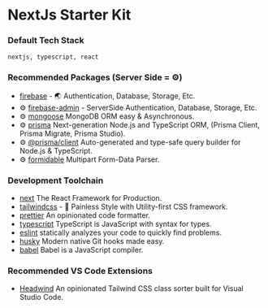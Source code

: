 # NextJs Starter Kit

### **Default Tech Stack**

    nextjs, typescript, react

### Recommended Packages (Server Side = ⚙)

- [firebase](https://www.npmjs.com/package/firebase) - 🌏 Authentication, Database, Storage, Etc.
- ⚙ [firebase-admin](https://www.npmjs.com/package/firebase-admin) - ServerSide Authentication, Database, Storage, Etc.
- ⚙ [mongoose](https://github.com/Automattic/mongoose) MongoDB ORM easy & Asynchronous.
- ⚙ [prisma](https://www.prisma.io/) Next-generation Node.js and TypeScript ORM, (Prisma Client, Prisma Migrate, Prisma Studio).
- ⚙ [@prisma/client](https://www.prisma.io/) Auto-generated and type-safe query builder for Node.js & TypeScript.
- ⚙ [formidable](https://github.com/node-formidable/formidable) Multipart Form-Data Parser.

### Development Toolchain

- [next](https://nextjs.org/) The React Framework
  for Production.
- [tailwindcss](https://tailwindcss.com/) - 💅 Painless Style with Utility-first CSS framework.
- [prettier](https://prettier.io/) An opinionated code formatter.
- [typescript](https://www.typescriptlang.org/) TypeScript is JavaScript with syntax for types.
- [eslint](https://eslint.org/) statically analyzes your code to quickly find problems.
- [husky](https://typicode.github.io/husky/#/) Modern native Git hooks made easy.
- [babel](https://babeljs.io/) Babel is a JavaScript compiler.

### Recommended VS Code Extensions

- [Headwind](https://github.com/heybourn/headwind) An opinionated Tailwind CSS class sorter built for Visual Studio Code.
